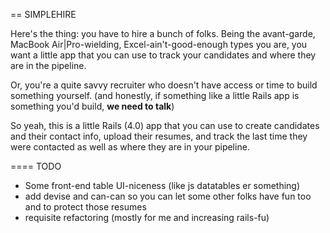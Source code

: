 == SIMPLEHIRE

Here's the thing: you have to hire a bunch of folks. Being the avant-garde, MacBook Air|Pro-wielding, Excel-ain't-good-enough types you are, you want a little app that you can use to track your candidates and where they are in the pipeline.

Or, you're a quite savvy recruiter who doesn't have access or time to build something yourself. (and honestly, if something like a little Rails app is something you'd build, **we need to talk**)

So yeah, this is a little Rails (4.0) app that you can use to create candidates and their contact info, upload their resumes, and track the last time they were contacted as well as where they are in your pipeline.

==== TODO
* Some front-end table UI-niceness (like js datatables er something)
* add devise and can-can so you can let some other folks have fun too and to protect those resumes
* requisite refactoring (mostly for me and increasing rails-fu)

